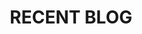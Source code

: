---
title: RECENT BLOG
button:
    label: Read more
    link: "/"
    enable: true

services: 
    - text: "8 Rules of Thumb in UI Design"
      description: "The thumb's natural range of motion makes it ideal for tapping, swiping, and scrolling actions. Therefore, it is important to ensure that the key elements on the screen, such as buttons."
      count: "Sep 23, 2023"
      subText: DEVELOPMENT
      image: ../../assets/recentBlogs1.png
    - text: "8 Rules of Thumb in UI Design"
      description: "The thumb's natural range of motion makes it ideal for tapping, swiping, and scrolling actions. Therefore, it is important to ensure that the key elements on the screen, such as buttons."
      count: "Sep 23, 2023"
      subText: DEVELOPMENT
      image: ../../assets/recentBlogs2.png
---